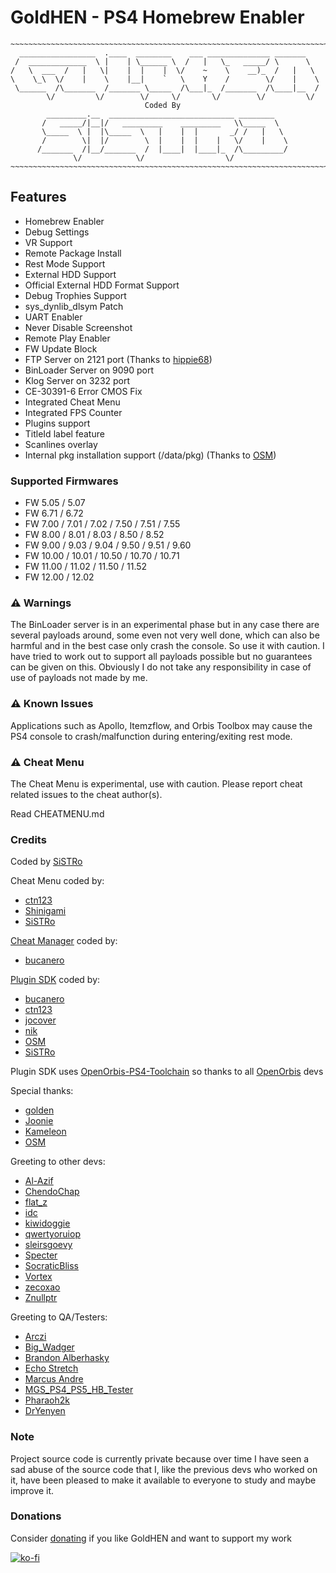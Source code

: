 # GoldHEN - PS4 Homebrew Enabler
```
~~~~~~~~~~~~~~~~~~~~~~~~~~~~~~~~~~~~~~~~~~~~~~~~~~~~~~~~~~~~~~~~~~~~~~~~
  _________________  .____  ________    ___ ______________ _______
 /  _____________  \ |    | \______ \  /   |   \_   _____/ \      \
/   \  ___  /   |   \|    |  |    |  \/    ~    \    __)_  /   |   \
\    \_\  \/    |    \    |__|    `   \    Y    /        \/    |    \
 \______  /\_______  /_______ \_____  /\___|_  /_______  /\____|__  /
        \/         \/        \/     \/       \/        \/         \/
                              Coded By
        _________.__  ____________________________ ________
       /   _____/|__|/   _________    _________   \\_____  \
       \_____  \ |  |\_____  \   |    |  |       _/ /   |   \
       /        \|  |/        \  |    |  |    |   \/    |    \
      /_______  /|__/_______  /  |____|  |____|_  /\_________/
              \/            \/                  \/
~~~~~~~~~~~~~~~~~~~~~~~~~~~~~~~~~~~~~~~~~~~~~~~~~~~~~~~~~~~~~~~~~~~~~~~~
```

## Features

- Homebrew Enabler
- Debug Settings
- VR Support
- Remote Package Install
- Rest Mode Support
- External HDD Support
- Official External HDD Format Support
- Debug Trophies Support
- sys_dynlib_dlsym Patch
- UART Enabler
- Never Disable Screenshot
- Remote Play Enabler
- FW Update Block
- FTP Server on 2121 port (Thanks to [hippie68](https://github.com/hippie68))
- BinLoader Server on 9090 port
- Klog Server on 3232 port
- CE-30391-6 Error CMOS Fix
- Integrated Cheat Menu
- Integrated FPS Counter
- Plugins support
- TitleId label feature
- Scanlines overlay
- Internal pkg installation support (/data/pkg) (Thanks to [OSM](https://github.com/OSM-Made))

### Supported Firmwares

- FW 5.05 / 5.07
- FW 6.71 / 6.72
- FW 7.00 / 7.01 / 7.02 / 7.50 / 7.51 / 7.55
- FW 8.00 / 8.01 / 8.03 / 8.50 / 8.52
- FW 9.00 / 9.03 / 9.04 / 9.50 / 9.51 / 9.60
- FW 10.00 / 10.01 / 10.50 / 10.70 / 10.71
- FW 11.00 / 11.02 / 11.50 / 11.52
- FW 12.00 / 12.02

### :warning: Warnings

The BinLoader server is in an experimental phase but in any case there are several payloads around, some even not very well done, which can also be harmful and in the best case only crash the console. So use it with caution.
I have tried to work out to support all payloads possible but no guarantees can be given on this. Obviously I do not take any responsibility in case of use of payloads not made by me.

### :warning: Known Issues

Applications such as Apollo, Itemzflow, and Orbis Toolbox may cause the PS4 console to crash/malfunction during entering/exiting rest mode.

### :warning: Cheat Menu

The Cheat Menu is experimental, use with caution.
Please report cheat related issues to the cheat author(s).

Read CHEATMENU.md

### Credits

Coded by [SiSTRo](https://github.com/SiSTR0)

Cheat Menu coded by:
- [ctn123](https://github.com/ctn123)
- [Shinigami](https://github.com/ScriptSK)
- [SiSTRo](https://github.com/SiSTR0)

[Cheat Manager](https://github.com/GoldHEN/GoldHEN_Cheat_Manager) coded by:
- [bucanero](https://github.com/bucanero)

[Plugin SDK](https://github.com/GoldHEN/GoldHEN_Plugins_SDK) coded by:
- [bucanero](https://github.com/bucanero)
- [ctn123](https://github.com/ctn123)
- [jocover](https://github.com/jocover)
- [nik](https://github.com/nkrapivin)
- [OSM](https://github.com/OSM-Made)
- [SiSTRo](https://github.com/SiSTR0)

Plugin SDK uses [OpenOrbis-PS4-Toolchain](https://github.com/OpenOrbis/OpenOrbis-PS4-Toolchain) so thanks to all [OpenOrbis](https://github.com/OpenOrbis) devs

Special thanks:
- [golden](https://github.com/jogolden)
- [Joonie](https://github.com/Joonie86)
- [Kameleon](https://github.com/kmeps4)
- [OSM](https://github.com/OSM-Made)

Greeting to other devs:
- [Al-Azif](https://github.com/Al-Azif)
- [ChendoChap](https://github.com/ChendoChap)
- [flat_z](https://github.com/flatz)
- [idc](https://github.com/idc)
- [kiwidoggie](https://github.com/kiwidoggie)
- [qwertyoruiop](https://twitter.com/qwertyoruiopz)
- [sleirsgoevy](https://github.com/sleirsgoevy)
- [Specter](https://github.com/Cryptogenic)
- [SocraticBliss](https://github.com/SocraticBliss)
- [Vortex](https://github.com/xvortex)
- [zecoxao](https://twitter.com/notzecoxao)
- [Znullptr](https://github.com/dmiller423)

Greeting to QA/Testers:
- [Arczi](https://www.psxhax.com/members/archi55.566599)
- [Big_Wadger](https://twitter.com/big_wadger)
- [Brandon Alberhasky](https://twitter.com/alberhasky)
- [Echo Stretch](https://twitter.com/StretchEcho)
- [Marcus Andre](https://github.com/marcussacana)
- [MGS_PS4_PS5_HB_Tester](https://twitter.com/MSZ_MGS)
- [Pharaoh2k](https://github.com/Pharaoh2k)
- [DrYenyen](https://github.com/DrYenyen)


### Note
Project source code is currently private because over time I have seen a sad abuse of the source code that I, like the previous devs who worked on it, have been pleased to make it available to everyone to study and maybe improve it.

### Donations
Consider [donating](https://goldhen.github.io/support) if you like GoldHEN and want to support my work

[![ko-fi](https://ko-fi.com/img/githubbutton_sm.svg)](https://ko-fi.com/SiSTRo)
